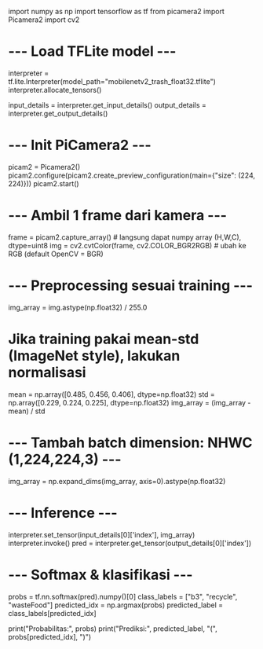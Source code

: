 import numpy as np
import tensorflow as tf
from picamera2 import Picamera2
import cv2

# --- Load TFLite model ---
interpreter = tf.lite.Interpreter(model_path="mobilenetv2_trash_float32.tflite")
interpreter.allocate_tensors()

input_details = interpreter.get_input_details()
output_details = interpreter.get_output_details()

# --- Init PiCamera2 ---
picam2 = Picamera2()
picam2.configure(picam2.create_preview_configuration(main={"size": (224, 224)}))
picam2.start()

# --- Ambil 1 frame dari kamera ---
frame = picam2.capture_array()   # langsung dapat numpy array (H,W,C), dtype=uint8
img = cv2.cvtColor(frame, cv2.COLOR_BGR2RGB)  # ubah ke RGB (default OpenCV = BGR)

# --- Preprocessing sesuai training ---
img_array = img.astype(np.float32) / 255.0

# Jika training pakai mean-std (ImageNet style), lakukan normalisasi
mean = np.array([0.485, 0.456, 0.406], dtype=np.float32)
std = np.array([0.229, 0.224, 0.225], dtype=np.float32)
img_array = (img_array - mean) / std

# --- Tambah batch dimension: NHWC (1,224,224,3) ---
img_array = np.expand_dims(img_array, axis=0).astype(np.float32)

# --- Inference ---
interpreter.set_tensor(input_details[0]['index'], img_array)
interpreter.invoke()
pred = interpreter.get_tensor(output_details[0]['index'])

# --- Softmax & klasifikasi ---
probs = tf.nn.softmax(pred).numpy()[0]
class_labels = ["b3", "recycle", "wasteFood"]
predicted_idx = np.argmax(probs)
predicted_label = class_labels[predicted_idx]

print("Probabilitas:", probs)
print("Prediksi:", predicted_label, "(", probs[predicted_idx], ")")
